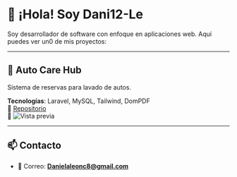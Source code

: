 # 👋 ¡Hola! Soy Dani12-Le

Soy desarrollador de software con enfoque en aplicaciones web. Aquí puedes ver un0 de mis proyectos:

---

## 🚗 Auto Care Hub
Sistema de reservas para lavado de autos.

**Tecnologías**: Laravel, MySQL, Tailwind, DomPDF  
📁 [Repositorio](https://github.com/Dani12-Le/Car_Wash.git)  
📸 ![Vista previa](https://github.com/Dani12-Le/Car_Wash/docs/images/inicio.png)

---

## 📫 Contacto

- 💌 Correo: **Danielaleonc8@gmail.com**
